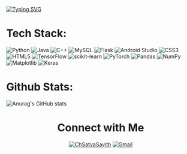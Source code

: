 [![Typing SVG](https://readme-typing-svg.demolab.com?font=Fira+Code&size=30&pause=1000&color=A7F7F5&width=435&lines=Hi%2C+I'm+Satya+Savith)](https://git.io/typing-svg)


# Tech Stack:

![Python](https://img.shields.io/badge/python-3670A0?style=for-the-badge&logo=python&logoColor=ffdd54)
![Java](https://img.shields.io/badge/java-%23ED8B00.svg?style=for-the-badge&logo=openjdk&logoColor=white)
![C++](https://img.shields.io/badge/c++-%2300599C.svg?style=for-the-badge&logo=c%2B%2B&logoColor=white)
![MySQL](https://img.shields.io/badge/mysql-%2300f.svg?style=for-the-badge&logo=mysql&logoColor=white)
![Flask](https://img.shields.io/badge/flask-%23000.svg?style=for-the-badge&logo=flask&logoColor=white)
![Android Studio](https://img.shields.io/badge/Android%20Studio-3DDC84.svg?style=for-the-badge&logo=android-studio&logoColor=white)
![CSS3](https://img.shields.io/badge/css3-%231572B6.svg?style=for-the-badge&logo=css3&logoColor=white)
![HTML5](https://img.shields.io/badge/html5-%23E34F26.svg?style=for-the-badge&logo=html5&logoColor=white)
![TensorFlow](https://img.shields.io/badge/TensorFlow-%23FF6F00.svg?style=for-the-badge&logo=TensorFlow&logoColor=white)
![scikit-learn](https://img.shields.io/badge/scikit--learn-%23F7931E.svg?style=for-the-badge&logo=scikit-learn&logoColor=white)
![PyTorch](https://img.shields.io/badge/PyTorch-%23EE4C2C.svg?style=for-the-badge&logo=PyTorch&logoColor=white)
![Pandas](https://img.shields.io/badge/pandas-%23150458.svg?style=for-the-badge&logo=pandas&logoColor=white)
![NumPy](https://img.shields.io/badge/numpy-%23013243.svg?style=for-the-badge&logo=numpy&logoColor=white)
![Matplotlib](https://img.shields.io/badge/Matplotlib-%23ffffff.svg?style=for-the-badge&logo=Matplotlib&logoColor=black)
![Keras](https://img.shields.io/badge/Keras-%23D00000.svg?style=for-the-badge&logo=Keras&logoColor=white)


# Github Stats:
![Anurag's GitHub stats](https://github-readme-stats.vercel.app/api?username=ChSatyaSavith&show_icons=true&theme=tokyonight)
<!-- [![Harlok's wakatime stats](https://github-readme-stats.vercel.app/api/wakatime?username=OneCodeMan)](https://github.com/anuraghazra/github-readme-stats) -->

<div align="center">
  
  # Connect with Me
  [![ChSatyaSavith](https://img.shields.io/badge/linkedin-%230077B5.svg?style=for-the-badge&logo=linkedin&logoColor=white)](https://www.linkedin.com/in/ch-satya-savith-99092423b/)
  [![Gmail](https://img.shields.io/badge/Gmail-D14836?style=for-the-badge&logo=gmail&logoColor=white)](mailto:ch.satyasavith23264@gmail.com)
  
  
</div>



